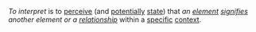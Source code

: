 *To interpret* is to [perceive](https://github.com/gcassel/Modular-Organization-Terminology/blob/master/terms/perceive.md) (and [potentially](https://github.com/gcassel/Modular-Organization-Terminology/blob/master/terms/potential.md) [state](https://github.com/gcassel/Modular-Organization-Terminology/blob/master/terms/state.md)) that *an [element](https://github.com/gcassel/Modular-Organization-Terminology/blob/master/terms/element.md) [signifies](https://github.com/gcassel/Modular-Organization-Terminology/blob/master/terms/sign.md) another element or a [relationship](https://github.com/gcassel/Modular-Organization-Terminology/blob/master/terms/relationship.md)* within a [specific](https://github.com/gcassel/Modular-Organization-Terminology/blob/master/terms/specific.md) [context](https://github.com/gcassel/Modular-Organization-Terminology/blob/master/terms/context.md).
